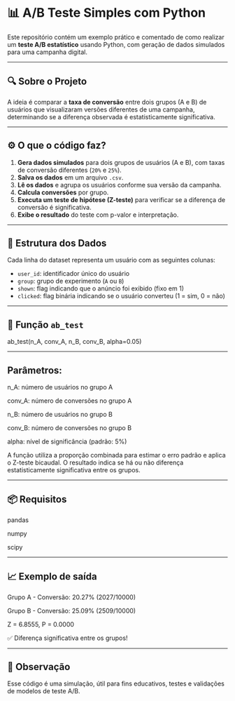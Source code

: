 # 📊 A/B Teste Simples com Python

Este repositório contém um exemplo prático e comentado de como realizar um **teste A/B estatístico** usando Python, com geração de dados simulados para uma campanha digital.

---

## 🔍 Sobre o Projeto

A ideia é comparar a **taxa de conversão** entre dois grupos (A e B) de usuários que visualizaram versões diferentes de uma campanha, determinando se a diferença observada é estatisticamente significativa.

---

## ⚙️ O que o código faz?

1. **Gera dados simulados** para dois grupos de usuários (A e B), com taxas de conversão diferentes (`20%` e `25%`).
2. **Salva os dados** em um arquivo `.csv`.
3. **Lê os dados** e agrupa os usuários conforme sua versão da campanha.
4. **Calcula conversões** por grupo.
5. **Executa um teste de hipótese (Z-teste)** para verificar se a diferença de conversão é significativa.
6. **Exibe o resultado** do teste com p-valor e interpretação.

---

## 📁 Estrutura dos Dados

Cada linha do dataset representa um usuário com as seguintes colunas:

- `user_id`: identificador único do usuário
- `group`: grupo de experimento (`A` ou `B`)
- `shown`: flag indicando que o anúncio foi exibido (fixo em 1)
- `clicked`: flag binária indicando se o usuário converteu (1 = sim, 0 = não)

---

## 🧪 Função `ab_test`

ab_test(n_A, conv_A, n_B, conv_B, alpha=0.05)

---

## Parâmetros:

n_A: número de usuários no grupo A

conv_A: número de conversões no grupo A

n_B: número de usuários no grupo B

conv_B: número de conversões no grupo B

alpha: nível de significância (padrão: 5%)

A função utiliza a proporção combinada para estimar o erro padrão e aplica o Z-teste bicaudal. O resultado indica se há ou não diferença estatisticamente significativa entre os grupos.

---

## 📦 Requisitos

pandas

numpy

scipy

---

## 📈 Exemplo de saída

Grupo A - Conversão: 20.27% (2027/10000)

Grupo B - Conversão: 25.09% (2509/10000)

Z = 6.8555, P = 0.0000

✅ Diferença significativa entre os grupos!

---

## 📌 Observação
Esse código é uma simulação, útil para fins educativos, testes e validações de modelos de teste A/B.
